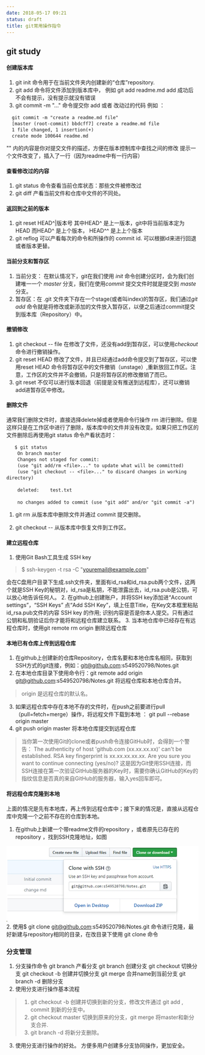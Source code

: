 ```yaml
---
date: 2018-05-17 09:21
status: draft
title: git常用操作指令
---
```


## git study
#### 创建版本库
1. git init 命令用于在当前文件夹内创建新的“仓库”repository. 
2. git add <file> 命令将文件添加到版本库中， 例如  git add readme.md 
	add 成功后不会有提示，没有提示就没有错误
3. git commit -m "..." 命令提交你 add 或者 改动过的代码 例如 ： 

```
  git commit -m "create a readme.md file"
  [master (root-commit) bbdcff7] create a readme.md file 
  1 file changed, 1 insertion(+)
  create mode 100644 readme.md  
```
   
"" 内的内容是你对提交文件的描述，方便在版本控制库中查找之间的修改
	提示一个文件改变了，插入了一行（因为readme中有一行内容）

#### 查看修改过的内容
1. git status 命令查看当前仓库状态：那些文件被修改过
2. git diff <file> 产看当前文件和仓库中文件的不同处。

#### 返回到之前的版本 
1. git reset HEAD^|版本号  其中HEAD^ 是上一版本，git中将当前版本定为HEAD 而HEAD^ 是上个版本，
 HEAD^^ 是上上个版本
2. git reflog 可以产看每次的命令和所操作的 commit id. 可以根据id来进行回退或者版本更替。

#### 当前分支和暂存区
1. 当前分支： 在默认情况下，git在我们使用 *init* 命令创建分区时，会为我们创建唯一一个 *master* 分支，我们在使用*commit* 提交文件时就是提交到 *maste* 分支。
2. 暂存区：在 .git 文件夹下存在一个stage(或者叫index)的暂存区，我们通过*git add* 命令就是将修改或新添加的文件放入暂存区，以便之后通过commit提交到版本库（Repository）中。

#### 撤销修改
1. git  checkout -- file  在修改了文件，还没有add到暂存区，可以使用*checkout*命令进行撤销操作。
2. git reset HEAD <file> 修改了文件，并且已经通过add命令提交到了暂存区，可以使用reset HEAD <file>命令将暂存区中的文件撤销（unstage）,重新放回工作区。注意，工作区的文件并不会撤销，只是将暂存区的修改撤销了而已。
3. git reset 不仅可以进行版本回退（前提是没有推送到远程库），还可以撤销add进暂存区中修改。

#### 删除文件
通常我们删除文件时，直接选择delete掉或者使用命令行操作 rm 进行删除。但是这样只是在工作区中进行了删除，版本库中的文件并没有改变。如果只把工作区的文件删除后再使用git status 命令产看状态时：
```
   $ git status
    On branch master
    Changes not staged for commit:
    (use "git add/rm <file>..." to update what will be committed)
    (use "git checkout -- <file>..." to discard changes in working directory)

    deleted:    test.txt
          
    no changes added to commit (use "git add" and/or "git commit -a")
```
    

1. git rm 从版本库中删除文件并通过 commit 提交删除。

2. git checkout -- <file> 从版本库中恢复文件到工作区。

#### 建立远程仓库
1. 使用Git Bash工具生成 SSH key

> $ ssh-keygen -t rsa -C "youremail@example.com"

会在C盘用户目录下生成.ssh文件夹，里面有id_rsa和id_rsa.pub两个文件，这两个就是SSH Key的秘钥对，id_rsa是私钥，不能泄露出去，id_rsa.pub是公钥，可以放心地告诉任何人。
2. 在github上创建账户，并将SSH key添加进“Account settings”，“SSH Keys”
点“Add SSH Key”，填上任意Title，在Key文本框里粘贴id_rsa.pub文件的内容
SSH key 的作用; 识别内容是否是你本人提交。只有通过公钥和私钥验证后你才能将和远程仓库建立联系。
3. 当本地仓库中已经存在有远程仓库时，使用git remote rm origin 删除远程仓库

#### 本地已有仓库上传到远程仓库
1. 在github上创建新的仓库Repository，仓库名要和本地仓库名相同，获取到SSH方式的git连接，例如：git@github.com:s549520798/Notes.git
2. 在本地仓库目录下使用命令行：git remote add origin git@github.com:s549520798/Notes.git 将远程仓库和本地仓库合并。

> origin 是远程仓库的默认名。

3. 如果远程仓库中存在本地不存的文件时，在push之前要进行pull（pull=fetch+merge）操作，将远程文件下载到本地 ： git pull --rebase origin master
4. git push origin master 将本地仓库提交到远程仓库
 
> 当你第一次使用Git的clone或者push命令连接GitHub时，会得到一个警告：
The authenticity of host 'github.com (xx.xx.xx.xx)' can't be established.
RSA key fingerprint is xx.xx.xx.xx.xx.
Are you sure you want to continue connecting (yes/no)?
这是因为Git使用SSH连接，而SSH连接在第一次验证GitHub服务器的Key时，需要你确认GitHub的Key的指纹信息是否真的来自GitHub的服务器，输入yes回车即可。

#### 将远程仓库克隆到本地
上面的情况是先有本地库，再上传到远程仓库中；接下来的情况是，直接从远程仓库中克隆一个之前不存在的仓库到本地。
1. 在github上新建一个带readme文件的repository ，或者原先已存在的repository ，找到SSH克隆地址，如图

![](/_image/git常用操作指令/15-27-13.jpg)
2. 使用$ git clone git@github.com:s549520798/Notes.git 命令进行克隆，最好新建与repository相同的目录，在改目录下使用 git clone 命令

### 分支管理
1. 分支操作命令
git branch  产看分支
git branch <name> 创建分支
git checkout <name> 切换分支
git checkout -b <name> 创建并切换分支
git merge <name> 合并name到当前分支
git branch -d <name>删除分支
2. 使用分支进行操作基本流程

> 1. git checkout -b <name> 创建并切换到新的分支，修改文件通过 git add , commit
  到新的分支中。
> 2. git checkout master 切换到原来的分支，git merge <name>将master和新分支合并.
> 3. git branch -d <name>将新分支删除。

3. 使用分支进行操作的好处。
方便多用户创建多分支协同操作，更加安全。
    




